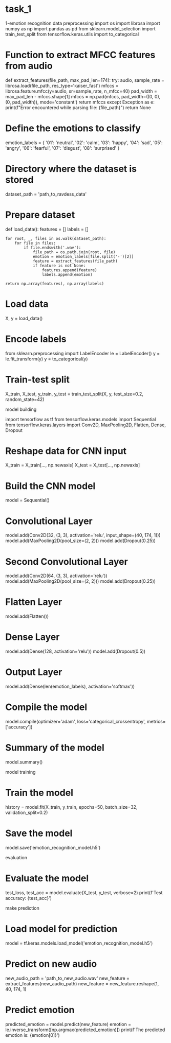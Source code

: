 # task_1
1-emotion recognition 
data preprocessing 
import os
import librosa
import numpy as np
import pandas as pd
from sklearn.model_selection import train_test_split
from tensorflow.keras.utils import to_categorical

# Function to extract MFCC features from audio
def extract_features(file_path, max_pad_len=174):
    try:
        audio, sample_rate = librosa.load(file_path, res_type='kaiser_fast')
        mfccs = librosa.feature.mfcc(y=audio, sr=sample_rate, n_mfcc=40)
        pad_width = max_pad_len - mfccs.shape[1]
        mfccs = np.pad(mfccs, pad_width=((0, 0), (0, pad_width)), mode='constant')
        return mfccs
    except Exception as e:
        print(f"Error encountered while parsing file: {file_path}")
        return None

# Define the emotions to classify
emotion_labels = {
    '01': 'neutral',
    '02': 'calm',
    '03': 'happy',
    '04': 'sad',
    '05': 'angry',
    '06': 'fearful',
    '07': 'disgust',
    '08': 'surprised'
}

# Directory where the dataset is stored
dataset_path = 'path_to_ravdess_data'

# Prepare dataset
def load_data():
    features = []
    labels = []

    for root, _, files in os.walk(dataset_path):
        for file in files:
            if file.endswith('.wav'):
                file_path = os.path.join(root, file)
                emotion = emotion_labels[file.split('-')[2]]
                feature = extract_features(file_path)
                if feature is not None:
                    features.append(feature)
                    labels.append(emotion)

    return np.array(features), np.array(labels)

# Load data
X, y = load_data()

# Encode labels
from sklearn.preprocessing import LabelEncoder
le = LabelEncoder()
y = le.fit_transform(y)
y = to_categorical(y)

# Train-test split
X_train, X_test, y_train, y_test = train_test_split(X, y, test_size=0.2, random_state=42)



model building

import tensorflow as tf
from tensorflow.keras.models import Sequential
from tensorflow.keras.layers import Conv2D, MaxPooling2D, Flatten, Dense, Dropout

# Reshape data for CNN input
X_train = X_train[..., np.newaxis]
X_test = X_test[..., np.newaxis]

# Build the CNN model
model = Sequential()

# Convolutional Layer
model.add(Conv2D(32, (3, 3), activation='relu', input_shape=(40, 174, 1)))
model.add(MaxPooling2D(pool_size=(2, 2)))
model.add(Dropout(0.25))

# Second Convolutional Layer
model.add(Conv2D(64, (3, 3), activation='relu'))
model.add(MaxPooling2D(pool_size=(2, 2)))
model.add(Dropout(0.25))

# Flatten Layer
model.add(Flatten())

# Dense Layer
model.add(Dense(128, activation='relu'))
model.add(Dropout(0.5))

# Output Layer
model.add(Dense(len(emotion_labels), activation='softmax'))

# Compile the model
model.compile(optimizer='adam', loss='categorical_crossentropy', metrics=['accuracy'])

# Summary of the model
model.summary()


model training 

# Train the model
history = model.fit(X_train, y_train, epochs=50, batch_size=32, validation_split=0.2)

# Save the model
model.save('emotion_recognition_model.h5')

evaluation 

# Evaluate the model
test_loss, test_acc = model.evaluate(X_test, y_test, verbose=2)
print(f'Test accuracy: {test_acc}')

make prediction 

# Load model for prediction
model = tf.keras.models.load_model('emotion_recognition_model.h5')

# Predict on new audio
new_audio_path = 'path_to_new_audio.wav'
new_feature = extract_features(new_audio_path)
new_feature = new_feature.reshape(1, 40, 174, 1)

# Predict emotion
predicted_emotion = model.predict(new_feature)
emotion = le.inverse_transform([np.argmax(predicted_emotion)])
print(f'The predicted emotion is: {emotion[0]}')

